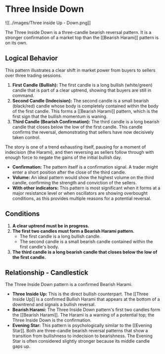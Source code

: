 # Three Inside Down

![[../images/Three inside Up - Down.png]]

The Three Inside Down is a three-candle bearish reversal pattern. It is a stronger confirmation of a market top than the [[Bearish Harami]] pattern is on its own.

## Logical Behavior

This pattern illustrates a clear shift in market power from buyers to sellers over three trading sessions.

1.  **First Candle (Bullish):** The first candle is a long bullish (white/green) candle that is part of a clear uptrend, showing that buyers are still in command.
2.  **Second Candle (Indecision):** The second candle is a small bearish (black/red) candle whose body is completely contained within the body of the first candle. This forms a [[Bearish Harami]] pattern, which is the first sign that the bullish momentum is waning.
3.  **Third Candle (Bearish Confirmation):** The third candle is a long bearish candle that closes below the low of the first candle. This candle confirms the reversal, demonstrating that sellers have now decisively taken control.

The story is one of a trend exhausting itself, pausing for a moment of indecision (the Harami), and then reversing as sellers follow through with enough force to negate the gains of the initial bullish day.

- **Confirmation:** The pattern itself is a confirmation signal. A trader might enter a short position after the close of the third candle.
- **Volume:** An ideal pattern would show the highest volume on the third candle, confirming the strength and conviction of the sellers.
- **With other indicators:** This pattern is most significant when it forms at a major resistance level or when oscillators are showing overbought conditions, as this provides multiple reasons for a potential reversal.

## Conditions

1.  **A clear uptrend must be in progress.**
2.  **The first two candles must form a Bearish Harami pattern.**
    - The first candle is a long bullish candle.
    - The second candle is a small bearish candle contained within the first candle's body.
3.  **The third candle is a long bearish candle that closes below the low of the first candle.**

## Relationship - Candlestick

The Three Inside Down pattern is a confirmed Bearish Harami.

- **Three Inside Up:** This is the direct bullish counterpart. The [[Three Inside Up]] is a confirmed Bullish Harami that appears at the bottom of a downtrend and signals a bullish reversal.
- **Bearish Harami:** The Three Inside Down pattern's first two candles form the [[Bearish Harami]]. The Harami is a warning of a potential top; the Three Inside Down is the confirmation.
- **Evening Star:** This pattern is psychologically similar to the [[Evening Star]]. Both are three-candle bearish reversal patterns that show a transition from bullishness to indecision to bearishness. The Evening Star is often considered slightly stronger because its middle candle gaps up.

